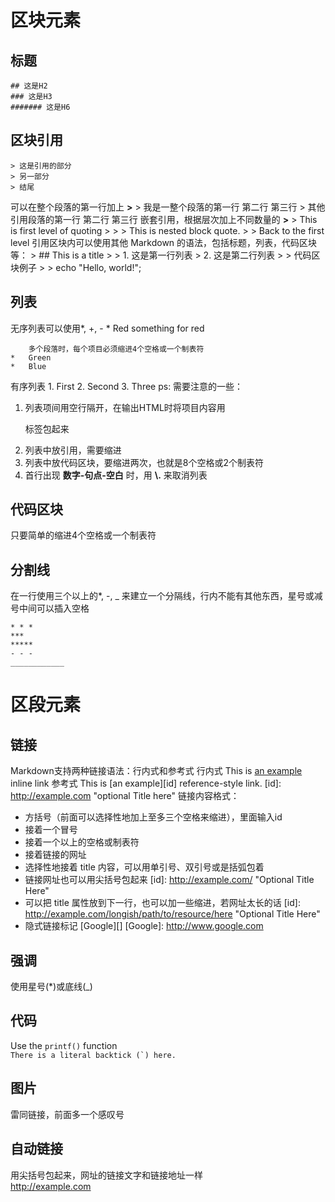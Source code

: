 # 区块元素

## 标题
    ## 这是H2
    ### 这是H3
    ####### 这是H6
## 区块引用
    > 这是引用的部分
    > 另一部分
    > 结尾
可以在整个段落的第一行加上 **>**
    > 我是一整个段落的第一行
    第二行
    第三行
    > 其他引用段落的第一行
    第二行
    第三行
嵌套引用，根据层次加上不同数量的 **>**
    > This is first level of quoting
    >
    > > This is nested block quote.
    >
    > Back to the first level
引用区块内可以使用其他 Markdown 的语法，包括标题，列表，代码区块等：
    > ## This is a title
    >
    > 1.   这是第一行列表
    > 2.   这是第二行列表
    >
    > 代码区块例子
    >
    >    echo "Hello, world!";
## 列表
无序列表可以使用*, +, -
    *   Red
        something for red

        多个段落时，每个项目必须缩进4个空格或一个制表符
    *   Green
    *   Blue
有序列表
    1. First
    2. Second
    3. Three
ps: 需要注意的一些：
1.  列表项间用空行隔开，在输出HTML时将项目内容用<p>标签包起来
2.  列表中放引用，需要缩进
3.  列表中放代码区块，要缩进两次，也就是8个空格或2个制表符
4.  首行出现 **数字-句点-空白** 时，用 **\\.** 来取消列表

## 代码区块
只要简单的缩进4个空格或一个制表符

## 分割线
在一行使用三个以上的*, -, _ 来建立一个分隔线，行内不能有其他东西，星号或减号中间可以插入空格

    * * *
    ***
    *****
    - - -
    ____________

# 区段元素

## 链接
Markdown支持两种链接语法：行内式和参考式
行内式
    This is [an example](http://example.com "Title") inline link
参考式
    This is [an example][id] reference-style link.
    [id]: http://example.com "optional Title here"
链接内容格式：
*   方括号（前面可以选择性地加上至多三个空格来缩进），里面输入id
*   接着一个冒号
*   接着一个以上的空格或制表符
*   接着链接的网址
*   选择性地接着 title 内容，可以用单引号、双引号或是括弧包着
*   链接网址也可以用尖括号包起来
        [id]: <http://example.com/>  "Optional Title Here"
*   可以把 title 属性放到下一行，也可以加一些缩进，若网址太长的话
        [id]: http://example.com/longish/path/to/resource/here
            "Optional Title Here"
*   隐式链接标记
        [Google][]
        [Google]: http://www.google.com
## 强调
使用星号(\*)或底线(\_)

## 代码
Use the `printf()` function  
``There is a literal backtick (`) here.``

## 图片
雷同链接，前面多一个感叹号

## 自动链接
用尖括号包起来，网址的链接文字和链接地址一样  
<http://example.com>
